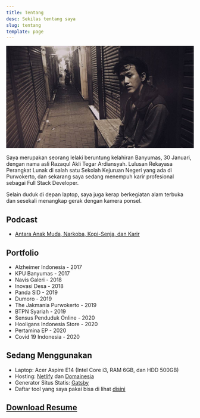 ```yaml
---
title: Tentang
desc: Sekilas tentang saya
slug: tentang
template: page
---
```


![](../uploads/tentang.jpg)

Saya merupakan seorang lelaki beruntung kelahiran Banyumas, 30 Januari, dengan nama asli Razaqul Akli Tegar Ardiansyah. Lulusan Rekayasa Perangkat Lunak di salah satu Sekolah Kejuruan Negeri yang ada di Purwokerto, dan sekarang saya sedang menempuh karir profesional sebagai Full Stack Developer.

Selain duduk di depan laptop, saya juga kerap berkegiatan alam terbuka dan sesekali menangkap gerak dengan kamera ponsel.

## Podcast
* [Antara Anak Muda, Narkoba, Kopi-Senja, dan Karir](spotify:episode:7g9nSeHXUt9jxIvxmShoux)

## Portfolio
* Alzheimer Indonesia - 2017
* KPU Banyumas - 2017
* Navis Galeri - 2018
* Inovasi Desa - 2018
* Panda SID - 2019
* Dumoro - 2019
* The Jakmania Purwokerto - 2019
* BTPN Syariah - 2019
* Sensus Penduduk Online - 2020
* Hooligans Indonesia Store - 2020
* Pertamina EP - 2020
* Covid 19 Indonesia - 2020

## Sedang Menggunakan

* Laptop: Acer Aspire E14 (Intel Core i3, RAM 6GB, dan HDD 500GB)
* Hosting: [Netlify](https://netlify.com/) dan [Domainesia](https://domainesia.com/)
* Generator Situs Statis:  [Gatsby](https://gatsbyjs.org/)
* Daftar tool yang saya pakai bisa di lihat [disini](/tool/)

## [Download Resume](/resume.pdf)